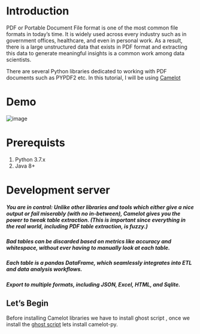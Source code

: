 # Introduction

PDF or Portable Document File format is one of the most common file formats in today’s time. It is widely used across every industry such as in government offices, healthcare, and even in personal work. As a result, there is a large unstructured data that exists in PDF format and extracting this data to generate meaningful insights is a common work among data scientists.

There are several Python libraries dedicated to working with PDF documents such as PYPDF2 etc. In this tutorial, I will be using [Camelot](https://pypi.org/project/camelot-py/)
# Demo 

![image](https://github.com/Pandula1234/Flask-Projects-Dcau/blob/main/Table%20Extraction%20with%20OCR/camelot.png)

# Prerequists
1) Python 3.7.x
2) Java 8+

# Development server

##### You are in control: Unlike other libraries and tools which either give a nice output or fail miserably (with no in-between), Camelot gives you the power to tweak table extraction. (This is important since everything in the real world, including PDF table extraction, is fuzzy.)

##### Bad tables can be discarded based on metrics like accuracy and whitespace, without ever having to manually look at each table.

##### Each table is a pandas DataFrame, which seamlessly integrates into ETL and data analysis workflows.

#####  Export to multiple formats, including JSON, Excel, HTML, and Sqlite.

## Let’s Begin

Before installing Camelot libraries we have to install ghost script , once we install the [ghost script](https://www.ghostscript.com/releases/gsdnld.html) lets install camelot-py.


